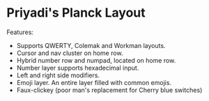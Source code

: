 # Priyadi's Planck Layout

Features:

- Supports QWERTY, Colemak and Workman layouts.
- Cursor and nav cluster on home row.
- Hybrid number row and numpad, located on home row.
- Number layer supports hexadecimal input.
- Left and right side modifiers.
- Emoji layer. An entire layer filled with common emojis.
- Faux-clickey (poor man's replacement for Cherry blue switches)